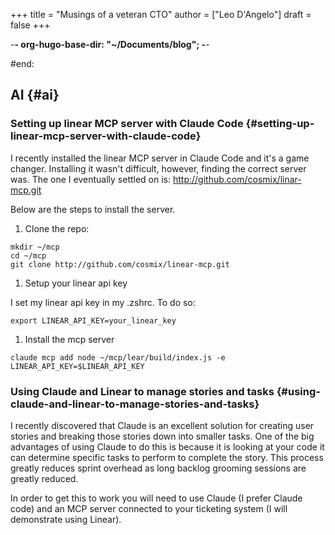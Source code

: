 +++
title = "Musings of a veteran CTO"
author = ["Leo D'Angelo"]
draft = false
+++

-**- org-hugo-base-dir: "~/Documents/blog"; -**-

\#end:


## AI {#ai}


### Setting up linear MCP server with Claude Code {#setting-up-linear-mcp-server-with-claude-code}

I recently installed the linear MCP server in Claude Code and it's a game changer.  Installing it wasn't difficult, however, finding the correct server was.  The one I eventually settled on is: <http://github.com/cosmix/linar-mcp.git>

Below are the steps to install the server.

1.  Clone the repo:

<!--listend-->

```shell
mkdir ~/mcp
cd ~/mcp
git clone http://github.com/cosmix/linear-mcp.git
```

1.  Setup your linear api key

I set my linear api key in my .zshrc.  To do so:

```shell
export LINEAR_API_KEY=your_linear_key
```

1.  Install the mcp server

<!--listend-->

```shell
claude mcp add node ~/mcp/lear/build/index.js -e LINEAR_API_KEY=$LINEAR_API_KEY
```


### Using Claude and Linear to manage stories and tasks {#using-claude-and-linear-to-manage-stories-and-tasks}

I recently discovered that Claude is an excellent solution for creating user stories and breaking those stories down into smaller tasks.  One of the big advantages of using Claude to do this is because it is looking at your code it can determine specific tasks to perform to complete the story.  This process greatly reduces sprint overhead as long backlog grooming sessions are greatly reduced.

In order to get this to work you will need to use Claude (I prefer Claude code) and an MCP server connected to your ticketing system (I will demonstrate using Linear).
